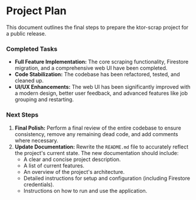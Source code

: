 # Project Plan

This document outlines the final steps to prepare the ktor-scrap project for a public release.

### Completed Tasks

-   **Full Feature Implementation:** The core scraping functionality, Firestore migration, and a comprehensive web UI have been completed.
-   **Code Stabilization:** The codebase has been refactored, tested, and cleaned up.
-   **UI/UX Enhancements:** The web UI has been significantly improved with a modern design, better user feedback, and advanced features like job grouping and restarting.

### Next Steps

1.  **Final Polish:** Perform a final review of the entire codebase to ensure consistency, remove any remaining dead code, and add comments where necessary.
2.  **Update Documentation:** Rewrite the `README.md` file to accurately reflect the project's current state. The new documentation should include:
    -   A clear and concise project description.
    -   A list of current features.
    -   An overview of the project's architecture.
    -   Detailed instructions for setup and configuration (including Firestore credentials).
    -   Instructions on how to run and use the application.
